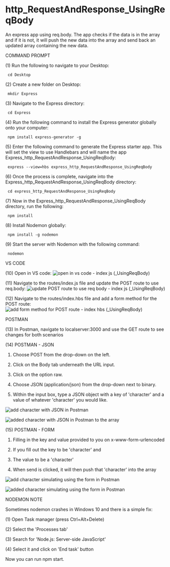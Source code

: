 # http_RequestAndResponse_UsingReqBody
An express app using req.body. The app checks if the data is in the array and if it is not, it will push the new data into the array and send back an updated array containing the new data. 

COMMAND PROMPT

(1) Run the following to navigate to your Desktop: 

     cd Desktop

(2) Create a new folder on Desktop: 

     mkdir Express

(3) Navigate to the Express directory: 

     cd Express

(4) Run the following command to install the Express generator globally onto your computer: 

     npm install express-generator -g

(5) Enter the following command to generate the Express starter app. This will set the view to use Handlebars and will name the app Express_http_RequestAndResponse_UsingReqBody: 

     express --view=hbs express_http_RequestAndResponse_UsingReqBody 

(6) Once the process is complete, navigate into the Express_http_RequestAndResponse_UsingReqBody directory: 

     cd express_http_RequestAndResponse_UsingReqBody  

(7) Now in the Express_http_RequestAndResponse_UsingReqBody directory, run the following: 

     npm install

(8) Install Nodemon globally: 

     npm install -g nodemon

(9) Start the server with Nodemon with the following command: 

     nodemon

VS CODE

(10) Open in VS code: ![open in vs code - index js (_UsingReqBody)](https://user-images.githubusercontent.com/35668707/67613239-24554580-f760-11e9-9f82-ece39b87793f.JPG)


(11) Navigate to the routes/index.js file and update the POST route to use req.body: ![update POST route to use req body - index js (_UsingReqBody)](https://user-images.githubusercontent.com/35668707/67613314-df7dde80-f760-11e9-9a04-c471b70cca2f.JPG)


(12) Navigate to the routes/index.hbs file and add a form method for the POST route:![add form method for POST route - index hbs (_UsingReqBody)](https://user-images.githubusercontent.com/35668707/67613300-afced680-f760-11e9-82be-54d7f07cc097.JPG)

POSTMAN

(13) In Postman, navigate to localserver:3000 and use the GET route to see changes for both scenarios

(14) POSTMAN - JSON

1. Choose POST from the drop-down on the left. 

2. Click on the Body tab underneath the URL input.

3. Click on the option raw.

4. Choose JSON (application/json) from the drop-down next to binary.

5. Within the input box, type a JSON object with a key of 'character' and a value of whatever 'character' you would like.

![add character with JSON in Postman](https://user-images.githubusercontent.com/35668707/67613343-53b88200-f761-11e9-946d-5c67055ee646.JPG)

![added character with JSON in Postman to the array](https://user-images.githubusercontent.com/35668707/67613368-79de2200-f761-11e9-9a22-5baf2210f2d5.JPG)

(15) POSTMAN - FORM

1. Filling in the key and value provided to you on x-www-form-urlencoded 

2. If you fill out the key to be 'character' and 

3. The value to be a 'character' 

4. When send is clicked, it will then push that 'character' into the array

![add character simulating using the form in Postman](https://user-images.githubusercontent.com/35668707/67613378-a3974900-f761-11e9-8332-0e719e224130.JPG)

![added character simulating using the form in Postman](https://user-images.githubusercontent.com/35668707/67613409-c6296200-f761-11e9-8fe0-38e7df15c44f.JPG)

NODEMON NOTE

Sometimes nodemon crashes in Windows 10 and there is a simple fix:

(1) Open Task manager (press Ctrl+Alt+Delete)

(2) Select the 'Processes tab'

(3) Search for 'Node.js: Server-side JavaScript'

(4) Select it and click on 'End task' button

Now you can run npm start.
